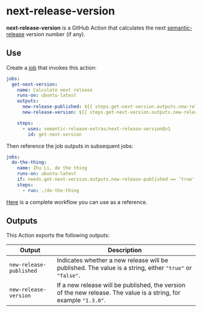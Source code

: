 # next-release-version

**next-release-version** is a GitHub Action that calculates the next
[semantic-release] version number (if any).

[semantic-release]: https://github.com/semantic-release/semantic-release

## Use

Create a [job] that invokes this action:

```yaml
jobs:
  get-next-version:
    name: Calculate next release
    runs-on: ubuntu-latest
    outputs:
      new-release-published: ${{ steps.get-next-version.outputs.new-release-published }}
      new-release-version: ${{ steps.get-next-version.outputs.new-release-version }}

    steps:
      - uses: semantic-release-extras/next-release-version@v1
        id: get-next-version
```

Then reference the job outputs in subsequent jobs:

```yaml
jobs:
  do-the-thing:
    name: Zhu Li, do the thing
    runs-on: ubuntu-latest
    if: needs.get-next-version.outputs.new-release-published == 'true'
    steps:
      - run: ./do-the-thing
```

[Here] is a complete workflow you can use as a reference.

[here]: https://github.com/semantic-release-cargo/semantic-release-cargo/blob/master/.github/workflows/release.yml
[job]: https://docs.github.com/en/actions/using-jobs/using-jobs-in-a-workflow

## Outputs

This Action exports the following outputs:

| Output                  | Description                                                                                                       |
| ----------------------- | ----------------------------------------------------------------------------------------------------------------- |
| `new-release-published` | Indicates whether a new release will be published. The value is a string, either `"true"` or `"false"`.           |
| `new-release-version`   | If a new release will be published, the version of the new release. The value is a string, for example `"1.3.0"`. |
